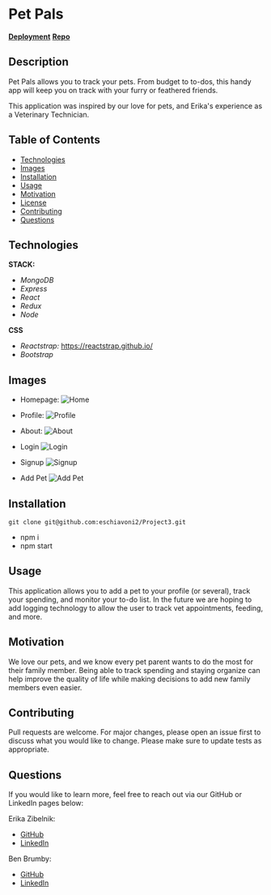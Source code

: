 # Pet Pals


**[Deployment]()**
**[Repo](https://github.com/eschiavoni2/Project3)**


## Description

Pet Pals allows you to track your pets. From budget to to-dos, this handy app will keep you on track with your furry or feathered friends.

This application was inspired by our love for pets, and Erika's experience as a Veterinary Technician.

## Table of Contents

- [Technologies](#Technologies)
- [Images](#images)
- [Installation](#installation)
- [Usage](#usage)
- [Motivation](#motivation)
- [License](#license)
- [Contributing](#contributing)
- [Questions](#tests)

## Technologies

**STACK:**

- _MongoDB_
- _Express_
- _React_
- _Redux_
- _Node_

**CSS**

- _Reactstrap:_ https://reactstrap.github.io/
- _Bootstrap_ 

## Images

- Homepage:
  ![Home](/images/home.PNG)

- Profile:
  ![Profile]()

- About:
  ![About]()

- Login
  ![Login]()

- Signup
  ![Signup]()

- Add Pet
  ![Add Pet]()

## Installation

```
git clone git@github.com:eschiavoni2/Project3.git
```
- npm i
- npm start

## Usage

This application allows you to add a pet to your profile (or several), track your spending, and monitor your to-do list. In the future we are hoping to add logging technology to allow the user to track vet appointments, feeding, and more.

## Motivation

We love our pets, and we know every pet parent wants to do the most for their family member. Being able to track spending and staying organize can help improve the quality of life while making decisions to add new family members even easier. 

## Contributing

Pull requests are welcome. For major changes, please open an issue first to discuss what you would like to change.
Please make sure to update tests as appropriate.

## Questions

If you would like to learn more, feel free to reach out via our GitHub or LinkedIn pages below:

Erika Zibelnik:

- [GitHub](https://github.com/eschiavoni2)
- [LinkedIn](https://www.linkedin.com/in/erika-zibelnik-5ab715a4/)

Ben Brumby:

- [GitHub](https://github.com/DrunkOnMystery)
- [LinkedIn](https://www.linkedin.com/in/benjamin-brumby-98183546/)
